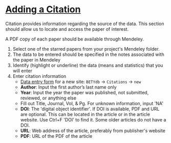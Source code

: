 #  [Adding a Citation](https://www.betydb.org/citations/new)

Citation provides information regarding the source of the data. This
section should allow us to locate and access the paper of interest.

A PDF copy of each paper should be available through Mendeley.

1.  Select one of the starred papers from your project's Mendeley folder.
2.  The data to be entered should be specified in the notes associated
    with the paper in Mendeley
3.  Identify (highlight or underline) the data (means and statistics)
    that you will enter
4.  Enter citation information 
    * [Data entry form](https://www.betydb.org/citations/new) for a new
        site: `BETYdb` → `Citations` → `new`
    *  **Author**: Input the first author’s last name only
    *  **Year**: Input the year the paper was published, not submitted, reviewed,
        or anything else
    *  Fill out Title, Journal, Vol, & Pg. For unknown information, input 'NA'
    *  **DOI**: The 'digital object identifier'. If DOI is available, PDF and
        URL are optional. This can be located in the article or in the
        article website. Use Ctrl+F 'DOI' to find it. Some older
        articles do not have a DOI.
    *  **URL**: Web address of the article, preferably from publisher's website
    *  **PDF**: URL of the PDF of the article 
   
